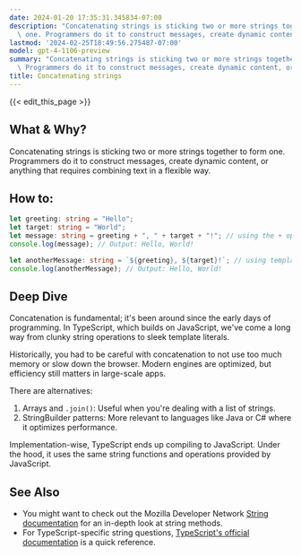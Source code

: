 ```yaml
---
date: 2024-01-20 17:35:31.345834-07:00
description: "Concatenating strings is sticking two or more strings together to form\
  \ one. Programmers do it to construct messages, create dynamic content, or anything\u2026"
lastmod: '2024-02-25T18:49:56.275487-07:00'
model: gpt-4-1106-preview
summary: "Concatenating strings is sticking two or more strings together to form one.\
  \ Programmers do it to construct messages, create dynamic content, or anything\u2026"
title: Concatenating strings
---
```


{{< edit_this_page >}}

## What & Why?

Concatenating strings is sticking two or more strings together to form one. Programmers do it to construct messages, create dynamic content, or anything that requires combining text in a flexible way.

## How to:

```TypeScript
let greeting: string = "Hello";
let target: string = "World";
let message: string = greeting + ", " + target + "!"; // using the + operator
console.log(message); // Output: Hello, World!

let anotherMessage: string = `${greeting}, ${target}!`; // using template literals
console.log(anotherMessage); // Output: Hello, World!
```

## Deep Dive

Concatenation is fundamental; it's been around since the early days of programming. In TypeScript, which builds on JavaScript, we've come a long way from clunky string operations to sleek template literals.

Historically, you had to be careful with concatenation to not use too much memory or slow down the browser. Modern engines are optimized, but efficiency still matters in large-scale apps.

There are alternatives:
1. Arrays and `.join()`: Useful when you're dealing with a list of strings.
2. StringBuilder patterns: More relevant to languages like Java or C# where it optimizes performance.

Implementation-wise, TypeScript ends up compiling to JavaScript. Under the hood, it uses the same string functions and operations provided by JavaScript.

## See Also

- You might want to check out the Mozilla Developer Network [String documentation](https://developer.mozilla.org/en-US/docs/Web/JavaScript/Reference/Global_Objects/String) for an in-depth look at string methods.
- For TypeScript-specific string questions, [TypeScript's official documentation](https://www.typescriptlang.org/docs/handbook/2/everyday-types.html#string) is a quick reference.
